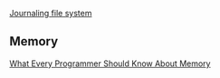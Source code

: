 [Journaling file system](https://en.wikipedia.org/wiki/Journaling_file_system)


## Memory

[What Every Programmer Should Know About Memory](https://people.freebsd.org/~lstewart/articles/cpumemory.pdf)

